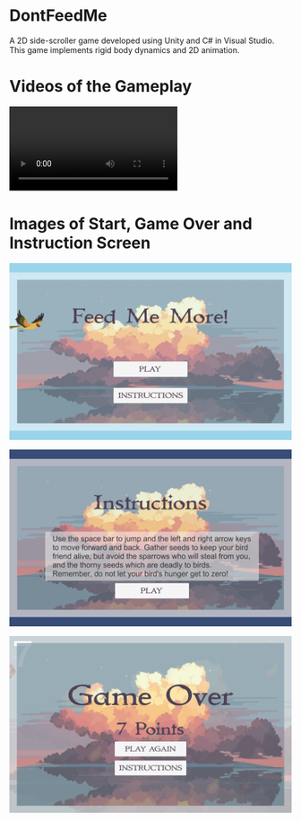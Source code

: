 # DontFeedMe
A 2D side-scroller game developed using Unity and C# in Visual Studio. This game implements rigid body dynamics and 2D animation.

# Videos of the Gameplay

<video src="Gameplay1"></video>

# Images of Start, Game Over and Instruction Screen
![Game Start Screen](GameStart.png)

![Game Instructions Screen](Instructions.png)

![Game Over Screen](Gameover.png)
